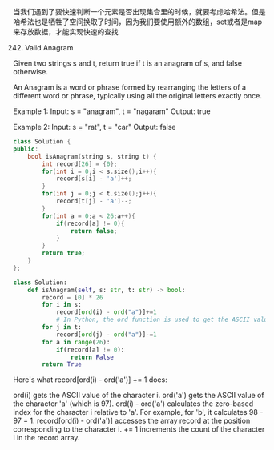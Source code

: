 当我们遇到了要快速判断一个元素是否出现集合里的时候，就要考虑哈希法。但是哈希法也是牺牲了空间换取了时间，因为我们要使用额外的数组，set或者是map来存放数据，才能实现快速的查找



242. Valid Anagram

Given two strings s and t, return true if t is an anagram of s, and false otherwise.

An Anagram is a word or phrase formed by rearranging the letters of a different word or phrase, typically using all the original letters exactly once.

Example 1:
Input: s = "anagram", t = "nagaram"
Output: true

Example 2:
Input: s = "rat", t = "car"
Output: false

```cpp
class Solution {
public:
    bool isAnagram(string s, string t) {
        int record[26] = {0};
        for(int i = 0;i < s.size();i++){
            record[s[i] - 'a']++;
        }
        for(int j = 0;j < t.size();j++){
            record[t[j] - 'a']--;
        }
        for(int a = 0;a < 26;a++){
            if(record[a] != 0){
                return false;
            }
        }
        return true;
    }
};
```

```py
class Solution:
    def isAnagram(self, s: str, t: str) -> bool:
        record = [0] * 26
        for i in s:
            record[ord(i) - ord("a")]+=1
            # In Python, the ord function is used to get the ASCII value of a character
        for j in t:
            record[ord(j) - ord("a")]-=1
        for a in range(26):
            if(record[a] != 0):
                return False
        return True
```
Here's what record[ord(i) - ord('a')] += 1 does:

ord(i) gets the ASCII value of the character i.
ord('a') gets the ASCII value of the character 'a' (which is 97).
ord(i) - ord('a') calculates the zero-based index for the character i relative to 'a'. For example, for 'b', it calculates 98 - 97 = 1.
record[ord(i) - ord('a')] accesses the array record at the position corresponding to the character i.
+= 1 increments the count of the character i in the record array.


